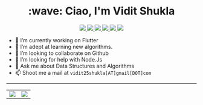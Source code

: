 <h1 align="center">:wave: Ciao, I'm Vidit Shukla</h1>

<!--
**vidit2512/vidit2512** is a ✨ _special_ ✨ repository because its `README.md` (this file) appears on your GitHub profile.

Here are some ideas to get you started:
-->

<p align="center">
  <a href="https://github.com/vidit2512">
    <img src="https://img.shields.io/badge/valiant__vidit-100000?style=for-the-badge&logo=github&logoColor=white">
   <a/>
 
  <a href="https://www.codechef.com/users/valiant_vidit">
    <img src="https://img.shields.io/badge/valiant__vidit-b5651d?style=for-the-badge&logo=codechef&logoColor=white">
  <a/>

  <a href="https://codeforces.com/profile/valiant_vidit">
    <img src="https://img.shields.io/badge/valiant__vidit-FFD580?style=for-the-badge&logo=codeforces&logoColor=white">
  <a/>
  
  
  <a href="https://www.linkedin.com/in/valiantvidit">
    <img src="https://img.shields.io/badge/valiant__vidit-0077B5?style=for-the-badge&logo=linkedin&logoColor=white">
  <a/>
  <a href="https://twitter.com/ViditShukla17">
    <img src="https://img.shields.io/badge/@ViditShukla17-1DA1F2?style=for-the-badge&logo=twitter&logoColor=white">
  <a/>
   <a href="https://instagram.com/viditshukla25">
    <img src="https://img.shields.io/badge/@viditshukla25-E4405F?style=for-the-badge&logo=instagram&logoColor=white">
  <a/>
</p>

- 🔭 I’m currently working on Flutter
- 🌱 I’m  adept at learning new algorithms.
- 👯 I’m looking to collaborate on Github
- 🤔 I’m looking for help with Node.Js
- 💬 Ask me about Data Structures and Algorithms
- 📫 Shoot me a mail at `vidit25shukla[AT]gmail[DOT]com`



<!-- - ⚡ Fun fact: ... -->

---
    
<table align="center" cellspacing="0" cellpadding="0" border="0">
  <tr>
    <td>
      <a href="https://github.com/vidit2512">
        <img src="https://github-readme-stats.vercel.app/api?username=vidit2512&show_icons=true&include_all_commits=true&theme=tokyonight">
      <a/>
    </td>
    <td>
      <a href="https://github.com/vidit2512">
        <img src="https://github-readme-stats.vercel.app/api/top-langs/?username=vidit2512&layout=compact&theme=tokyonight">
      <a/>
    </td>
   </tr>
</table>

